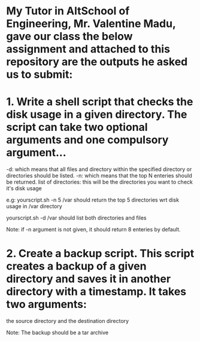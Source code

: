 # My Tutor in AltSchool of Engineering, Mr. Valentine Madu, gave our class the below assignment and attached to this repository are the outputs he asked us to submit: 

# 1. Write a shell script that checks the disk usage in a given directory. The script can take two optional arguments and one compulsory argument...
-d: which means that all files and directory within the specified directory or directories should be listed.
-n: which means that the top N enteries should be returned.
list of directories: this will be the directories you want to check it's disk usage

e.g: yourscript.sh -n 5 /var
should return the top 5 directories wrt disk usage in /var directory

yourscript.sh -d /var
should list both directories and files

Note: if -n argument is not given, it should return 8 enteries by default.

# 2. Create a backup script. This script creates a backup of a given directory and saves it in another directory with a timestamp. It takes two arguments:
the source directory and the destination directory

Note: The backup should be a tar archive 

